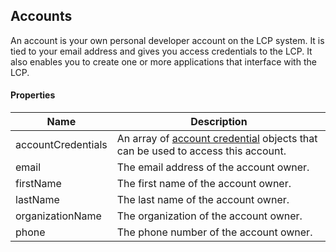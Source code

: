 ## Accounts

An account is your own personal developer account on the LCP system. It is tied to your email address and gives you access credentials to the LCP. It also enables you to create one or more applications that interface with the LCP.

#### Properties

<table>
    <thead>
        <tr>
            <th>Name</th>
            <th>Description</th>
        </tr>
    </thead>
    <tbody>
        <tr>
            <td>accountCredentials</td>
            <td>An array of <a href="#account-credentials">account credential</a> objects that can be used to access this account.</td>
        </tr>
        <tr>
            <td>email</td>
            <td>The email address of the account owner.</td>
        </tr>
        <tr>
            <td>firstName</td>
            <td>The first name of the account owner.</td>
        </tr>
        <tr>
            <td>lastName</td>
            <td>The last name of the account owner.</td>
        </tr>
        <tr>
            <td>organizationName</td>
            <td>The organization of the account owner.</td>
        </tr>
        <tr>
            <td>phone</td>
            <td>The phone number of the account owner.</td>
        </tr>
    </tbody>
</table>











